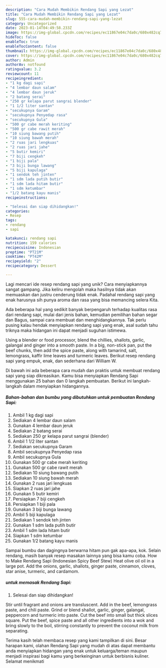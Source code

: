 ```yaml
---
description: "Cara Mudah Membikin Rendang Sapi yang Lezat"
title: "Cara Mudah Membikin Rendang Sapi yang Lezat"
slug: 555-cara-mudah-membikin-rendang-sapi-yang-lezat
category: Uncategorized
date: 2023-01-14T04:49:58.233Z
image: https://img-global.cpcdn.com/recipes/ec11867e04c7da0c/680x482cq70/rendang-sapi-foto-resep-utama.jpg
hideToc: false
enableToc: true
enableTocContent: false
thumbnail: https://img-global.cpcdn.com/recipes/ec11867e04c7da0c/680x482cq70/rendang-sapi-foto-resep-utama.jpg
cover: https://img-global.cpcdn.com/recipes/ec11867e04c7da0c/680x482cq70/rendang-sapi-foto-resep-utama.jpg
author: Admin
authorAv: notfound
ratingvalue: 3.2
reviewcount: 11
recipeingredient:
- "1 kg dagi sapi"
- "4 lembar daun salam"
- "4 lembar daun jeruk"
- "2 batang serai"
- "250 gr kelapa parut sangrai blender"
- "1 1/2 liter santan"
- "secukupnya Garam"
- "secukupnya Penyedap rasa"
- "secukupnya Gula"
- "500 gr cabe merah keriting"
- "500 gr cabe rawit merah"
- "10 siung bawang putih"
- "10 siung bawah merah"
- "2 ruas jari lengkuas"
- "2 ruas jari jahe"
- "5 butir kemiri"
- "7 biji cengkeh"
- "1 biji pala"
- "3 biji bunga lawang"
- "5 biji kapulaga"
- "1 sendok teh jinten"
- "1 sdm lada putih butir"
- "1 sdm lada hitam butir"
- "1 sdm ketumbar"
- "1/2 batang kayu manis"
recipeinstructions:

- "Selesai dan siap dihidangkan!"
categories:
- Resep
tags:
- rendang
- sapi

katakunci: rendang sapi 
nutrition: 159 calories
recipecuisine: Indonesian
preptime: "PT21M"
cooktime: "PT42M"
recipeyield: "2"
recipecategory: Dessert

---
```





Lagi mencari ide resep rendang sapi yang unik? Cara menyiapkannya sangat gampang. Jika keliru mengolah maka hasilnya tidak akan memuaskan dan justru cenderung tidak enak. Padahal rendang sapi yang enak harusnya sih punya aroma dan rasa yang bisa memancing selera Kita.





Ada beberapa hal yang sedikit banyak berpengaruh terhadap kualitas rasa dari rendang sapi, mulai dari jenis bahan, kemudian pemilihan bahan segar dan Bagus, sampai cara membuat dan menghidangkannya. Tak perlu pusing kalau hendak menyiapkan rendang sapi yang enak,      asal sudah tahu triknya maka hidangan ini dapat menjadi suguhan istimewa.














Using a blender or food processor, blend the chillies, shallots, garlic, galangal and ginger into a smooth paste. In a big, non-stick pan, put the beef chunks, then add the spice paste, along with tamarind, salt, lemongrass, kaffir lime leaves and turmeric leaves. Berikut resep rendang sapi yang empuk, enak, dan sederhana dari William W.






Di bawah ini ada beberapa cara mudah dan praktis untuk membuat rendang sapi yang siap dikreasikan. Kamu bisa menyiapkan Rendang Sapi menggunakan 25 bahan dan 0 langkah pembuatan. Berikut ini langkah-langkah dalam menyiapkan hidangannya.

<!--inarticleads1-->

##### Bahan-bahan dan bumbu yang dibutuhkan untuk pembuatan Rendang Sapi:

1. Ambil 1 kg dagi sapi
1. Sediakan 4 lembar daun salam
1. Gunakan 4 lembar daun jeruk
1. Sediakan 2 batang serai
1. Sediakan 250 gr kelapa parut sangrai (blender)
1. Ambil 1 1/2 liter santan
1. Sediakan secukupnya Garam
1. Ambil secukupnya Penyedap rasa
1. Ambil secukupnya Gula
1. Gunakan 500 gr cabe merah keriting
1. Gunakan 500 gr cabe rawit merah
1. Sediakan 10 siung bawang putih
1. Sediakan 10 siung bawah merah
1. Gunakan 2 ruas jari lengkuas
1. Siapkan 2 ruas jari jahe
1. Gunakan 5 butir kemiri
1. Persiapkan 7 biji cengkeh
1. Persiapkan 1 biji pala
1. Gunakan 3 biji bunga lawang
1. Ambil 5 biji kapulaga
1. Sediakan 1 sendok teh jinten
1. Gunakan 1 sdm lada putih butir
1. Ambil 1 sdm lada hitam butir
1. Siapkan 1 sdm ketumbar
1. Gunakan 1/2 batang kayu manis


Sampai bumbu dan dagingnya berwarna hitam pun gak apa-apa, kok. Selain rendang, masih banyak resep masakan lainnya yang bisa kamu coba. How to Make Rendang Sapi (Indonesian Spicy Beef Stew) Heat olive oil oil in a large pot. Add the onions, garlic, shallots, ginger paste, cinnamon, cloves, star anise, turmeric, and cardamom. 

<!--inarticleads2-->

#####  untuk memasak Rendang Sapi:


1. Selesai dan siap dihidangkan!

Stir until fragrant and onions are transluscent. Add in the beef, lemongrass paste, and chili paste. Grind or blend shallot, garlic, ginger, galangal, peppercorn and turmeric into paste. Cut the beef into small but thick slices square. Put the beef, spice paste and all other ingredients into a wok and bring slowly to the boil, stirring constantly to prevent the coconut milk from separating. 

Terima kasih telah membaca resep yang kami tampilkan di sini. Besar harapan kami, olahan Rendang Sapi yang mudah di atas dapat membantu anda menyiapkan hidangan yang enak untuk keluarga/teman maupun menjadi inspirasi bagi kamu yang berkeinginan untuk berbisnis kuliner. Selamat menikmati

